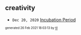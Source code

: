 ## creativity


* <code>Dec 20, 2020</code> [Incubation Period](2020-12-20T18-13-12-incubation-period.md)

<sup><sub>generated 26 Feb 2021 18:03:13 by <a href='https://github.com/senorprogrammer/til'>til</a></sub></sup>
